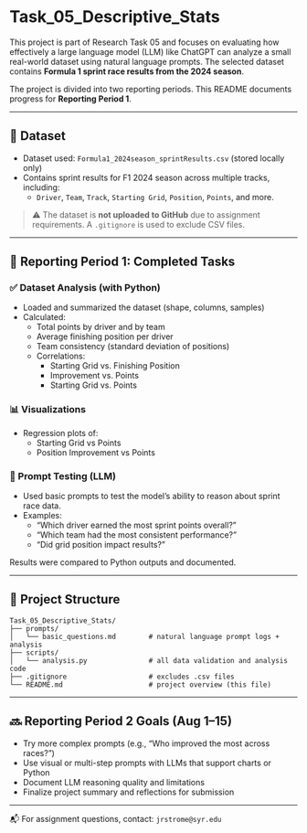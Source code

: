 # Task_05_Descriptive_Stats

This project is part of Research Task 05 and focuses on evaluating how effectively a large language model (LLM) like ChatGPT can analyze a small real-world dataset using natural language prompts. The selected dataset contains **Formula 1 sprint race results from the 2024 season**.

The project is divided into two reporting periods. This README documents progress for **Reporting Period 1**.

---

## 📁 Dataset

- Dataset used: `Formula1_2024season_sprintResults.csv` (stored locally only)
- Contains sprint results for F1 2024 season across multiple tracks, including:
  - `Driver`, `Team`, `Track`, `Starting Grid`, `Position`, `Points`, and more.

> ⚠️ The dataset is **not uploaded to GitHub** due to assignment requirements. A `.gitignore` is used to exclude CSV files.

---

## 🧪 Reporting Period 1: Completed Tasks

### ✅ Dataset Analysis (with Python)
- Loaded and summarized the dataset (shape, columns, samples)
- Calculated:
  - Total points by driver and by team
  - Average finishing position per driver
  - Team consistency (standard deviation of positions)
  - Correlations:
    - Starting Grid vs. Finishing Position
    - Improvement vs. Points
    - Starting Grid vs. Points

### 📊 Visualizations
- Regression plots of:
  - Starting Grid vs Points
  - Position Improvement vs Points

### 🧠 Prompt Testing (LLM)
- Used basic prompts to test the model’s ability to reason about sprint race data.
- Examples:
  - “Which driver earned the most sprint points overall?”
  - “Which team had the most consistent performance?”
  - “Did grid position impact results?”

Results were compared to Python outputs and documented.

---

## 📂 Project Structure

```
Task_05_Descriptive_Stats/
├── prompts/
│   └── basic_questions.md        # natural language prompt logs + analysis
├── scripts/
│   └── analysis.py               # all data validation and analysis code
├── .gitignore                    # excludes .csv files
└── README.md                     # project overview (this file)
```

---

## 🔜 Reporting Period 2 Goals (Aug 1–15)

- Try more complex prompts (e.g., “Who improved the most across races?”)
- Use visual or multi-step prompts with LLMs that support charts or Python
- Document LLM reasoning quality and limitations
- Finalize project summary and reflections for submission

---

📬 For assignment questions, contact: `jrstrome@syr.edu`
